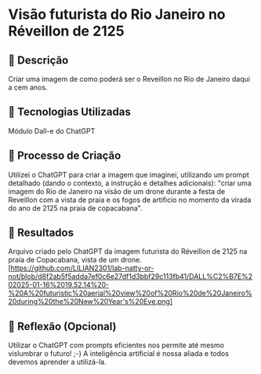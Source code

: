 # Visão futurista do Rio Janeiro no Réveillon de 2125

## 📒 Descrição
Criar uma imagem de como poderá ser o Reveillon no Rio de Janeiro daqui a cem anos.

## 🤖 Tecnologias Utilizadas
Módulo Dall-e do ChatGPT

## 🧐 Processo de Criação
Utilizei o ChatGPT para criar a imagem que imaginei, utilizando um prompt detalhado (dando o contexto, a instrução e detalhes adicionais): "criar uma imagem do Rio de Janeiro na visão de um drone durante a festa de Reveillon com a vista de praia e os fogos de artificio no momento da virada do ano de 2125 na praia de copacabana".

## 🚀 Resultados
Arquivo criado pelo ChatGPT da imagem futurista do Réveillon de 2125 na praia de Copacabana, vista de um drone.
[https://github.com/LILIAN2301/lab-natty-or-not/blob/d8f2ab5f5adda7ef0c6e27df1d3bbf29c113fb41/DALL%C2%B7E%202025-01-16%2019.52.14%20-%20A%20futuristic%20aerial%20view%20of%20Rio%20de%20Janeiro%20during%20the%20New%20Year's%20Eve.png]

## 💭 Reflexão (Opcional)
Utilizar o ChatGPT com prompts eficientes nos permite até mesmo vislumbrar o futuro! ;-) 
A inteligência artificial é nossa aliada e todos devemos aprender a utilizá-la.
